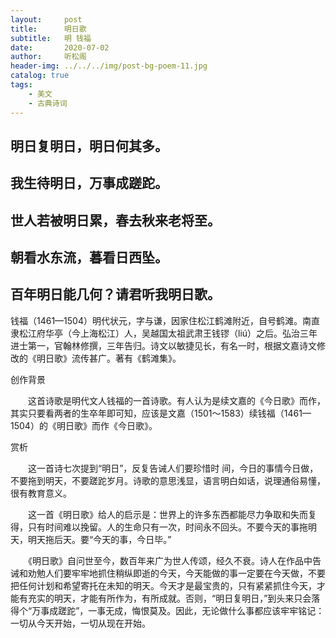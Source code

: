 ```yaml
---
layout:     post
title:      明日歌
subtitle:   明 钱福
date:       2020-07-02
author:     听松阁
header-img: ../../../img/post-bg-poem-11.jpg
catalog: true
tags:
    - 美文
    - 古典诗词
---
```


## 明日复明日，明日何其多。

## 我生待明日，万事成蹉跎。

## 世人若被明日累，春去秋来老将至。

## 朝看水东流，暮看日西坠。

## 百年明日能几何？请君听我明日歌。





钱福（1461—1504）明代状元，字与谦，因家住松江鹤滩附近，自号鹤滩。南直隶松江府华亭（今上海松江）人，吴越国太祖武肃王钱镠（liú）之后。弘治三年进士第一，官翰林修撰，三年告归。诗文以敏捷见长，有名一时，根据文嘉诗文修改的《明日歌》流传甚广。著有《鹤滩集》。



创作背景



　　这首诗歌是明代文人钱福的一首诗歌。有人认为是续文嘉的《今日歌》而作，其实只要看两者的生卒年即可知，应该是文嘉（1501～1583）续钱福（1461—1504）的《明日歌》而作《今日歌》。





赏析



　　这一首诗七次提到“明日”，反复告诫人们要珍惜时 间，今日的事情今日做，不要拖到明天，不要蹉跎岁月。诗歌的意思浅显，语言明白如话，说理通俗易懂，很有教育意义。



　　这一首《明日歌》给人的启示是：世界上的许多东西都能尽力争取和失而复得，只有时间难以挽留。人的生命只有一次，时间永不回头。不要今天的事拖明天，明天拖后天。要“今天的事，今日毕。”



　　《明日歌》自问世至今，数百年来广为世人传颂，经久不衰。诗人在作品中告诫和劝勉人们要牢牢地抓住稍纵即逝的今天，今天能做的事一定要在今天做，不要把任何计划和希望寄托在未知的明天。今天才是最宝贵的，只有紧紧抓住今天，才能有充实的明天，才能有所作为，有所成就。否则，“明日复明日，”到头来只会落得个“万事成蹉跎”，一事无成，悔恨莫及。因此，无论做什么事都应该牢牢铭记：一切从今天开始，一切从现在开始。
